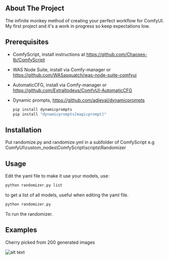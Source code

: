 ## About The Project
The infinite monkey method of creating your perfect workflow for ComfyUI. My first project and it's a work in progress so keep expectations low.

## Prerequisites
* ComfyScript, install instructions at https://github.com/Chaoses-Ib/ComfyScript
* WAS Node Suite, install via Comfy-manager or https://github.com/WASasquatch/was-node-suite-comfyui
* AutomaticCFG, install via Comfy-manager or https://github.com/Extraltodeus/ComfyUI-AutomaticCFG
* Dynamic prompts, https://github.com/adieyal/dynamicprompts

  ```sh
  pip install dynamicprompts
  pip install "dynamicprompts[magicprompt]"
  ```

## Installation
Put randomize.py and randomize.yml in a subfolder of ComfyScript
e.g ComfyUI\custom_nodes\ComfyScript\scripts\Randomizer

## Usage
Edit the yaml file to make it use your models, use:
```sh
python randomizer.py list
```
to get a list of all models, useful when editing the yaml file.
```sh
python randomizer.py
```
To run the randomizer.

## Examples
Cherry picked from 200 generated images

![alt text](https://github.com/lingondricka2/Stuff/blob/main/randomizer_images/ComfyUI_0002.png)
